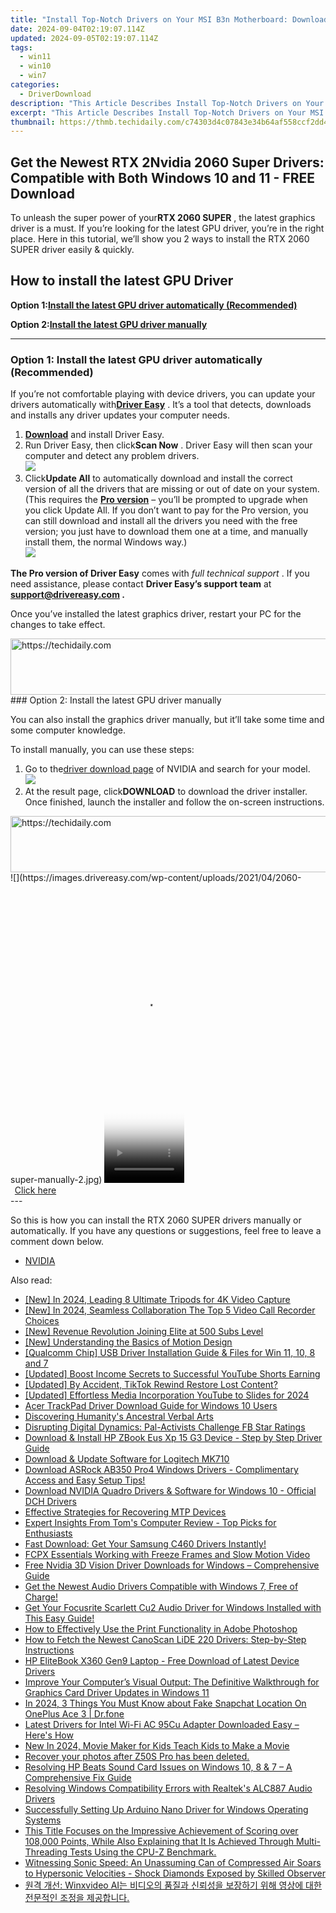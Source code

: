 ```yaml
---
title: "Install Top-Notch Drivers on Your MSI B3n Motherboard: Download Compatible with Windows 10 and Windows E7 - The New Tomahawk Variant"
date: 2024-09-04T02:19:07.114Z
updated: 2024-09-05T02:19:07.114Z
tags:
  - win11
  - win10
  - win7
categories:
  - DriverDownload
description: "This Article Describes Install Top-Notch Drivers on Your MSI B3n Motherboard: Download Compatible with Windows 10 and Windows E7 - The New Tomahawk Variant"
excerpt: "This Article Describes Install Top-Notch Drivers on Your MSI B3n Motherboard: Download Compatible with Windows 10 and Windows E7 - The New Tomahawk Variant"
thumbnail: https://thmb.techidaily.com/c74303d4c07843e34b64af558ccf2dd47acf27f120f6a4f5a6c6dcecc497f37e.jpg
---
```


## Get the Newest RTX 2Nvidia 2060 Super Drivers: Compatible with Both Windows 10 and 11 - FREE Download

To unleash the super power of your**RTX 2060 SUPER** , the latest graphics driver is a must. If you’re looking for the latest GPU driver, you’re in the right place. Here in this tutorial, we’ll show you 2 ways to install the RTX 2060 SUPER driver easily & quickly.

## How to install the latest GPU Driver

 **Option 1:[Install the latest GPU driver automatically (Recommended)](https://www.drivereasy.com/knowledge/rtx-2060-super-drivers-download-update-for-windows-10/#option1)**

 **Option 2:[Install the latest GPU driver manually](https://tools.techidaily.com/drivereasy/download/)**

---

### Option 1: Install the latest GPU driver automatically (Recommended)

 If you’re not comfortable playing with device drivers, you can update your drivers automatically with[**Driver Easy**](https://tools.techidaily.com/drivereasy/download/) . It’s a tool that detects, downloads and installs any driver updates your computer needs.

1. **[Download](https://tools.techidaily.com/drivereasy/download/)**  and install Driver Easy.
2. Run Driver Easy, then click**Scan Now** . Driver Easy will then scan your computer and detect any problem drivers.  
![](https://images.drivereasy.com/wp-content/uploads/2020/11/Scan-now-1.jpg)
3. Click**Update All** to automatically download and install the correct version of all the drivers that are missing or out of date on your system.  
 (This requires the **[Pro version](https://tools.techidaily.com/drivereasy/download/)**  – you’ll be prompted to upgrade when you click Update All. If you don’t want to pay for the Pro version, you can still download and install all the drivers you need with the free version; you just have to download them one at a time, and manually install them, the normal Windows way.)  
![](https://images.drivereasy.com/wp-content/uploads/2021/04/de-2060-super-update.jpg)

**The Pro version of Driver Easy** comes with _full technical support_ . If you need assistance, please contact **Driver Easy’s support team** at **[support@drivereasy.com](https://tools.techidaily.com/drivereasy/download/) .**

 Once you’ve installed the latest graphics driver, restart your PC for the changes to take effect.

<!-- affiliate ads begin -->
<a href="https://laganoo.pxf.io/c/5597632/1484939/16446" target="_top" id="1484939">
  <img src="//a.impactradius-go.com/display-ad/16446-1484939" border="0" alt="https://techidaily.com" width="728" height="90"/>
</a>
<img height="0" width="0" src="https://laganoo.pxf.io/i/5597632/1484939/16446" style="position:absolute;visibility:hidden;" border="0" />
<!-- affiliate ads end -->
### Option 2: Install the latest GPU driver manually

 You can also install the graphics driver manually, but it’ll take some time and some computer knowledge.

To install manually, you can use these steps:

1. Go to the[driver download page](https://tools.techidaily.com/drivereasy/download/) of NVIDIA and search for your model.  
![](https://images.drivereasy.com/wp-content/uploads/2021/04/2060-super-manually-1.jpg)
2. At the result page, click**DOWNLOAD** to download the driver installer. Once finished, launch the installer and follow the on-screen instructions.  
<!-- affiliate ads begin -->
<a href="https://appsumo.8odi.net/c/5597632/2100538/7443" target="_top" id="2100538">
  <img src="//a.impactradius-go.com/display-ad/7443-2100538" border="0" alt="https://techidaily.com" width="728" height="90"/>
</a>
<img height="0" width="0" src="https://appsumo.8odi.net/i/5597632/2100538/7443" style="position:absolute;visibility:hidden;" border="0" />
<!-- affiliate ads end -->
![](https://images.drivereasy.com/wp-content/uploads/2021/04/2060-super-manually-2.jpg)

<!-- affiliate ads begin -->
<span id="1975503">
					<video width="128" height="480" style="cursor:pointer"
           poster="//a.impactradius-go.com/display-clicktoplayimage/1975503.png"
           onclick="if(!this.playClicked){this.play();this.setAttribute('controls',true);this.playClicked=true;}">
	   <source src="//a.impactradius-go.com/display-ad/22993-1975503">
	   <img src="//a.impactradius-go.com/display-clicktoplayimage/1975503.png" style="border: none; height: 100%; width: 100%; object-fit: contain">
	</video>
	<div style="width:80px;text-align:center"><a href="javascript:window.open(decodeURIComponent('https%3A%2F%2Fhomestyler.sjv.io%2Fc%2F5597632%2F1975503%2F22993'), '_blank');void(0);">Click here</a></div>
</span>
<img height="0" width="0" src="https://imp.pxf.io/i/5597632/1975503/22993" style="position:absolute;visibility:hidden;" border="0" />
<!-- affiliate ads end -->
---

 So this is how you can install the RTX 2060 SUPER drivers manually or automatically. If you have any questions or suggestions, feel free to leave a comment down below.

* [NVIDIA](https://tools.techidaily.com/drivereasy/download/)

<ins class="adsbygoogle"
     style="display:block"
     data-ad-format="autorelaxed"
     data-ad-client="ca-pub-7571918770474297"
     data-ad-slot="1223367746"></ins>



<ins class="adsbygoogle"
     style="display:block"
     data-ad-client="ca-pub-7571918770474297"
     data-ad-slot="8358498916"
     data-ad-format="auto"
     data-full-width-responsive="true"></ins>

<span class="atpl-alsoreadstyle">Also read:</span>
<div><ul>
<li><a href="https://fox-http.techidaily.com/new-in-2024-leading-8-ultimate-tripods-for-4k-video-capture/"><u>[New] In 2024, Leading 8 Ultimate Tripods for 4K Video Capture</u></a></li>
<li><a href="https://screen-sharing-recording.techidaily.com/new-in-2024-seamless-collaboration-the-top-5-video-call-recorder-choices/"><u>[New] In 2024, Seamless Collaboration  The Top 5 Video Call Recorder Choices</u></a></li>
<li><a href="https://youtube-stream.techidaily.com/new-revenue-revolution-joining-elite-at-500-subs-level/"><u>[New] Revenue Revolution  Joining Elite at 500 Subs Level</u></a></li>
<li><a href="https://fox-links.techidaily.com/new-understanding-the-basics-of-motion-design/"><u>[New] Understanding the Basics of Motion Design</u></a></li>
<li><a href="https://hardware-help.techidaily.com/qualcomm-chip-usb-driver-installation-guide-and-files-for-win-11-10-8-and-7/"><u>[Qualcomm Chip] USB Driver Installation Guide & Files for Win 11, 10, 8 and 7</u></a></li>
<li><a href="https://youtube-clips.techidaily.com/updated-boost-income-secrets-to-successful-youtube-shorts-earning/"><u>[Updated] Boost Income  Secrets to Successful YouTube Shorts Earning</u></a></li>
<li><a href="https://tiktok-clips.techidaily.com/updated-by-accident-tiktok-rewind-restore-lost-content/"><u>[Updated] By Accident, TikTok Rewind  Restore Lost Content?</u></a></li>
<li><a href="https://facebook-video-footage.techidaily.com/updated-effortless-media-incorporation-youtube-to-slides-for-2024/"><u>[Updated] Effortless Media Incorporation  YouTube to Slides for 2024</u></a></li>
<li><a href="https://hardware-help.techidaily.com/acer-trackpad-driver-download-guide-for-windows-10-users/"><u>Acer TrackPad Driver Download Guide for Windows 10 Users</u></a></li>
<li><a href="https://mondly-stories.techidaily.com/discovering-humanitys-ancestral-verbal-arts/"><u>Discovering Humanity's Ancestral Verbal Arts</u></a></li>
<li><a href="https://facebook.techidaily.com/disrupting-digital-dynamics-pal-activists-challenge-fb-star-ratings/"><u>Disrupting Digital Dynamics: Pal-Activists Challenge FB Star Ratings</u></a></li>
<li><a href="https://hardware-help.techidaily.com/download-and-install-hp-zbook-eus-xp-15-g3-device-step-by-step-driver-guide/"><u>Download & Install HP ZBook Eus Xp 15 G3 Device - Step by Step Driver Guide</u></a></li>
<li><a href="https://hardware-help.techidaily.com/download-and-update-software-for-logitech-mk710/"><u>Download & Update Software for Logitech MK710</u></a></li>
<li><a href="https://hardware-help.techidaily.com/1722970930437-download-asrock-ab350-pro4-windows-drivers-complimentary-access-and-easy-setup-tips/"><u>Download ASRock AB350 Pro4 Windows Drivers - Complimentary Access and Easy Setup Tips!</u></a></li>
<li><a href="https://hardware-help.techidaily.com/download-nvidia-quadro-drivers-and-software-for-windows-10-official-dch-drivers/"><u>Download NVIDIA Quadro Drivers & Software for Windows 10 - Official DCH Drivers</u></a></li>
<li><a href="https://driver-error.techidaily.com/effective-strategies-for-recovering-mtp-devices/"><u>Effective Strategies for Recovering MTP Devices</u></a></li>
<li><a href="https://hardware-help.techidaily.com/expert-insights-from-toms-computer-review-top-picks-for-enthusiasts/"><u>Expert Insights From Tom's Computer Review - Top Picks for Enthusiasts</u></a></li>
<li><a href="https://hardware-help.techidaily.com/fast-download-get-your-samsung-c460-drivers-instantly/"><u>Fast Download: Get Your Samsung C460 Drivers Instantly!</u></a></li>
<li><a href="https://ai-vdieo-software.techidaily.com/fcpx-essentials-working-with-freeze-frames-and-slow-motion-video/"><u>FCPX Essentials Working with Freeze Frames and Slow Motion Video</u></a></li>
<li><a href="https://hardware-help.techidaily.com/free-nvidia-3d-vision-driver-downloads-for-windows-comprehensive-guide/"><u>Free Nvidia 3D Vision Driver Downloads for Windows – Comprehensive Guide</u></a></li>
<li><a href="https://hardware-help.techidaily.com/1722978049331-get-the-newest-audio-drivers-compatible-with-windows-7-free-of-charge/"><u>Get the Newest Audio Drivers Compatible with Windows 7, Free of Charge!</u></a></li>
<li><a href="https://hardware-help.techidaily.com/get-your-focusrite-scarlett-cu2-audio-driver-for-windows-installed-with-this-easy-guide/"><u>Get Your Focusrite Scarlett Cu2 Audio Driver for Windows Installed with This Easy Guide!</u></a></li>
<li><a href="https://buynow-help.techidaily.com/how-to-effectively-use-the-print-functionality-in-adobe-photoshop/"><u>How to Effectively Use the Print Functionality in Adobe Photoshop</u></a></li>
<li><a href="https://hardware-help.techidaily.com/how-to-fetch-the-newest-canoscan-lide-220-drivers-step-by-step-instructions/"><u>How to Fetch the Newest CanoScan LiDE 220 Drivers: Step-by-Step Instructions</u></a></li>
<li><a href="https://hardware-help.techidaily.com/hp-elitebook-x360-gen9-laptop-free-download-of-latest-device-drivers/"><u>HP EliteBook X360 Gen9 Laptop - Free Download of Latest Device Drivers</u></a></li>
<li><a href="https://hardware-help.techidaily.com/improve-your-computers-visual-output-the-definitive-walkthrough-for-graphics-card-driver-updates-in-windows-11/"><u>Improve Your Computer’s Visual Output: The Definitive Walkthrough for Graphics Card Driver Updates in Windows 11</u></a></li>
<li><a href="https://location-social.techidaily.com/in-2024-3-things-you-must-know-about-fake-snapchat-location-on-oneplus-ace-3-drfone-by-drfone-virtual-android/"><u>In 2024, 3 Things You Must Know about Fake Snapchat Location On OnePlus Ace 3 | Dr.fone</u></a></li>
<li><a href="https://hardware-help.techidaily.com/latest-drivers-for-intel-wi-fi-ac-95cu-adapter-downloaded-easy-heres-how/"><u>Latest Drivers for Intel Wi-Fi AC 95Cu Adapter Downloaded Easy – Here's How</u></a></li>
<li><a href="https://video-content-creator.techidaily.com/new-in-2024-movie-maker-for-kids-teach-kids-to-make-a-movie/"><u>New In 2024, Movie Maker for Kids Teach Kids to Make a Movie</u></a></li>
<li><a href="https://review-topics.techidaily.com/recover-your-photos-after-z50s-pro-has-been-deleted-by-fonelab-android-recover-photos/"><u>Recover your photos after Z50S Pro has been deleted.</u></a></li>
<li><a href="https://hardware-help.techidaily.com/resolving-hp-beats-sound-card-issues-on-windows-10-8-and-7-a-comprehensive-fix-guide/"><u>Resolving HP Beats Sound Card Issues on Windows 10, 8 & 7 – A Comprehensive Fix Guide</u></a></li>
<li><a href="https://hardware-help.techidaily.com/resolving-windows-compatibility-errors-with-realteks-alc887-audio-drivers/"><u>Resolving Windows Compatibility Errors with Realtek's ALC887 Audio Drivers</u></a></li>
<li><a href="https://hardware-help.techidaily.com/successfully-setting-up-arduino-nano-driver-for-windows-operating-systems/"><u>Successfully Setting Up Arduino Nano Driver for Windows Operating Systems</u></a></li>
<li><a href="https://hardware-help.techidaily.com/this-title-focuses-on-the-impressive-achievement-of-scoring-over-108000-points-while-also-explaining-that-it-is-achieved-through-multi-threading-tests-using65/"><u>This Title Focuses on the Impressive Achievement of Scoring over 108,000 Points, While Also Explaining that It Is Achieved Through Multi-Threading Tests Using the CPU-Z Benchmark.</u></a></li>
<li><a href="https://hardware-help.techidaily.com/witnessing-sonic-speed-an-unassuming-can-of-compressed-air-soars-to-hypersonic-velocities-shock-diamonds-exposed-by-skilled-observer/"><u>Witnessing Sonic Speed: An Unassuming Can of Compressed Air Soars to Hypersonic Velocities - Shock Diamonds Exposed by Skilled Observer</u></a></li>
<li><a href="https://discover-brilliant.techidaily.com/1725285301493-winxvideo-ai/"><u>원격 개선: Winxvideo AI는 비디오의 품질과 신뢰성을 보장하기 위해 영상에 대한 전문적인 조정을 제공합니다.</u></a></li>
</ul></div>

